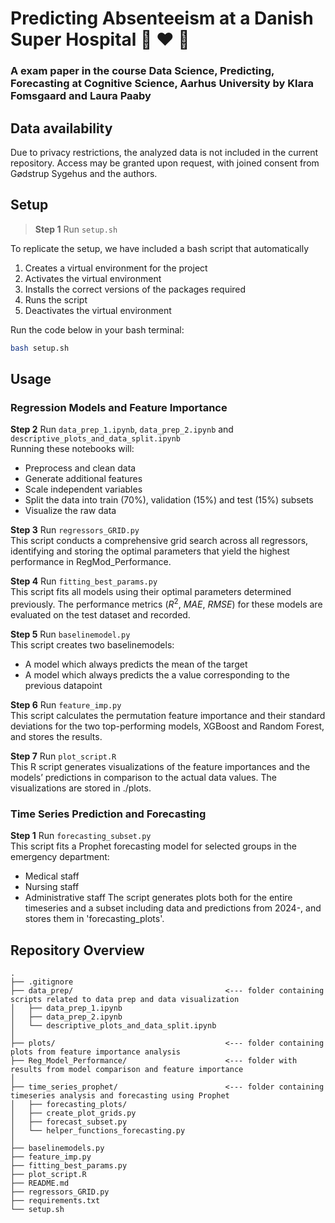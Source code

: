 # Predicting Absenteeism at a Danish Super Hospital 🏥 ♥️ 🤖 
### A exam paper in the course Data Science, Predicting, Forecasting at Cognitive Science, Aarhus University by Klara Fomsgaard and Laura Paaby

## Data availability
Due to privacy restrictions, the analyzed data is not included in the current repository. Access may be granted upon request, with joined consent from Gødstrup Sygehus and the authors.

## Setup
> **Step 1** Run ```setup.sh```

To replicate the setup, we have included a bash script that automatically 

1. Creates a virtual environment for the project
2. Activates the virtual environment
3. Installs the correct versions of the packages required
4. Runs the script
5. Deactivates the virtual environment

Run the code below in your bash terminal:

```bash
bash setup.sh
```

## Usage

### Regression Models and Feature Importance 
**Step 2** Run ```data_prep_1.ipynb```, ```data_prep_2.ipynb``` and ```descriptive_plots_and_data_split.ipynb``` <br>
Running these notebooks will: 
- Preprocess and clean data 
- Generate additional features
- Scale independent variables 
- Split the data into train (70%), validation (15%) and test (15%) subsets
- Visualize the raw data 

**Step 3** Run ```regressors_GRID.py``` <br>
This script conducts a comprehensive grid search across all regressors, identifying and storing the optimal parameters that yield the highest performance in RegMod_Performance.

**Step 4** Run ```fitting_best_params.py``` <br>
This script fits all models using their optimal parameters determined previously. The performance metrics ($R^2$, $MAE$, $RMSE$) for these models are evaluated on the test dataset and recorded.

**Step 5** Run ```baselinemodel.py``` <br>
This script creates two baselinemodels:
- A model which always predicts the mean of the target
- A model which always predicts the a value corresponding to the previous datapoint

**Step 6** Run ```feature_imp.py``` <br>
This script calculates the permutation feature importance and their standard deviations for the two top-performing models, XGBoost and Random Forest, and stores the results.

**Step 7** Run ```plot_script.R```<br>
This R script generates visualizations of the feature importances and the models’ predictions in comparison to the actual data values. The visualizations are stored in ./plots.

### Time Series Prediction and Forecasting

**Step 1** Run ```forecasting_subset.py``` <br>
This script fits a Prophet forecasting model for selected groups in the emergency department:
- Medical staff
- Nursing staff
- Administrative staff
The script generates plots both for the entire timeseries and a subset including data and predictions from 2024-, and stores them in 'forecasting_plots'.

## Repository Overview
```
.
├── .gitignore
├── data_prep/                                  <--- folder containing scripts related to data prep and data visualization
│   ├── data_prep_1.ipynb
│   ├── data_prep_2.ipynb
│   └── descriptive_plots_and_data_split.ipynb
│
├── plots/                                      <--- folder containing plots from feature importance analysis
├── Reg_Model_Performance/                      <--- folder with results from model comparison and feature importance
│
├── time_series_prophet/                        <--- folder containing timeseries analysis and forecasting using Prophet
│   ├── forecasting_plots/
│   ├── create_plot_grids.py
│   ├── forecast_subset.py
│   └── helper_functions_forecasting.py
│
├── baselinemodels.py
├── feature_imp.py                                      
├── fitting_best_params.py   
├── plot_script.R
├── README.md
├── regressors_GRID.py
├── requirements.txt            
└── setup.sh
```
